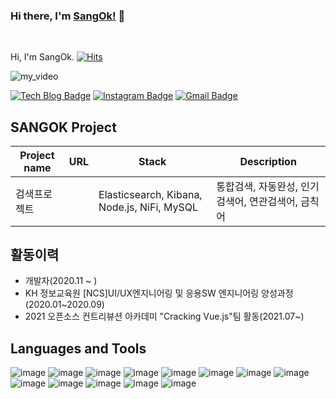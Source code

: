 ### Hi there, I'm [SangOk!](https://github.com/ChoiSangok) 👋
<br />

Hi, I'm SangOk. [![Hits](https://hits.seeyoufarm.com/api/count/incr/badge.svg?url=https://github.com/ChoiSangok)](https://hits.seeyoufarm.com)

![my_video](https://user-images.githubusercontent.com/55127127/121795138-c3d28f00-cc48-11eb-86a5-69ab1be0a93e.gif)

[![Tech Blog Badge](http://img.shields.io/badge/-Tech%20blog-black?style=flat-square&logo=github&link=https://sang-okki.tistory.com/)](https://sang-okki.tistory.com/) 
[![Instagram Badge](https://img.shields.io/badge/-Instagram-dd2a7b?style=flat-square&logo=instagram&logoColor=white&link=https://www.instagram.com/sang_o_k/?hl=ko)](https://www.instagram.com/sang_o_k/?hl=ko) 
[![Gmail Badge](https://img.shields.io/badge/-Gmail-d14836?style=flat-square&logo=Gmail&logoColor=white&link=mailto:tkddhr12345@gmail.com)](mailto:tkddhr12345@gmail.com)
<br/>

## SANGOK Project
<div align=left>
  <table>
    <thead>
      <th>Project name</th>
      <th>URL</th>
      <th>Stack</th>
      <th>Description</th>
    </thead>
    <tr>
      <td>검색프로젝트</td>
      <td></td>
      <td>Elasticsearch, Kibana, Node.js, NiFi, MySQL</td>
      <td>통합검색, 자동완성, 인기검색어, 연관검색어, 금칙어
      </td>
    </tr>
     <tr>
     </tr>
     <tr>
    </tr>
  </table>
</div>  

## 활동이력
<ul>
  <li>개발자(2020.11 ~ )</li>
  <li>KH 정보교육원 [NCS]UI/UX엔지니어링 및 응용SW 엔지니어링 양성과정 (2020.01~2020.09)</li>
  <li>2021 오픈소스 컨트리뷰션 아카데미 "Cracking Vue.js"팀 활동(2021.07~)</li>
</ul>

## Languages and Tools
![image](https://img.shields.io/badge/Elasticsearch-red?style=for-the-badge&logo=elasticsearch&logoColor=white)
![image](https://img.shields.io/badge/kibana-430098?style=for-the-badge&logo=kibana&logoColor=white)
![image](https://img.shields.io/badge/nifi-232F3E?style=for-the-badge&logo=nifi&logoColor=white)
![image](https://img.shields.io/badge/Node.js-43853D?style=for-the-badge&logo=node.js&logoColor=white)
![image](https://img.shields.io/badge/JavaScript-323330?style=for-the-badge&logo=javascript&logoColor=F7DF1E)
![image](https://img.shields.io/badge/Java-ED8B00?style=for-the-badge&logo=java&logoColor=white)
![image](https://img.shields.io/badge/Spring-6DB33F?style=for-the-badge&logo=spring&logoColor=white)
![image](https://img.shields.io/badge/jQuery-0769AD?style=for-the-badge&logo=jquery&logoColor=white)
![image](https://img.shields.io/badge/HTML5-E34F26?style=for-the-badge&logo=html5&logoColor=white)
![image](https://img.shields.io/badge/CSS3-1572B6?style=for-the-badge&logo=css3&logoColor=white)
![image](https://img.shields.io/badge/MySQL-00000F?style=for-the-badge&logo=mysql&logoColor=white)
![image](https://img.shields.io/badge/PostgreSQL-purple?style=for-the-badge&logo=postgresql&logoColor=white)
![image](https://img.shields.io/badge/Visual%20Studio%20Code-000000?style=for-the-badge&logo=visual%20studio%20code&logoColor=white)


<!--- 
  if you have forked this to use on your profile, 
  Change the `github-readme-stats.anuraghazra1.vercel.app` to `github-readme-stats.vercel.app` 
--->

<!-- Change the `github-readme-stats.anuraghazra1.vercel.app` to `github-readme-stats.vercel.app`  -->
